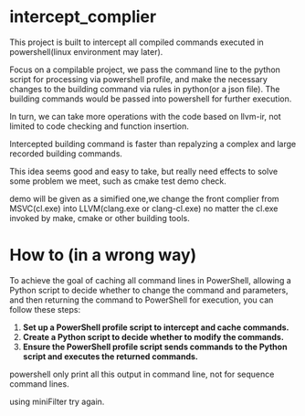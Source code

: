 # intercept_complier
This project is built to intercept all compiled commands executed in powershell(linux environment may later).

Focus on a compilable project, we pass the command line to the python script for processing via powershell profile, and make the necessary changes to the building command via rules in python(or a json file). The building commands would be passed into powershell for further execution.

In turn, we can take more operations with the code based on llvm-ir, not limited to code checking and function insertion.

Intercepted building command is faster than repalyzing a complex and large recorded building commands.

This idea seems good and easy to take, but really need effects to solve some problem we meet, such as cmake test demo check.

demo will be given as a simified one,we change the front complier from MSVC(cl.exe) into LLVM(clang.exe or clang-cl.exe) no matter the cl.exe invoked by make, cmake or other building tools.

# How to (in a wrong way)
To achieve the goal of caching all command lines in PowerShell, allowing a Python script to decide whether to change the command and parameters, and then returning the command to PowerShell for execution, you can follow these steps:

1. **Set up a PowerShell profile script to intercept and cache commands.**
2. **Create a Python script to decide whether to modify the commands.**
3. **Ensure the PowerShell profile script sends commands to the Python script and executes the returned commands.**

powershell only print all this output in command line, not for sequence command lines.

using miniFilter try again.